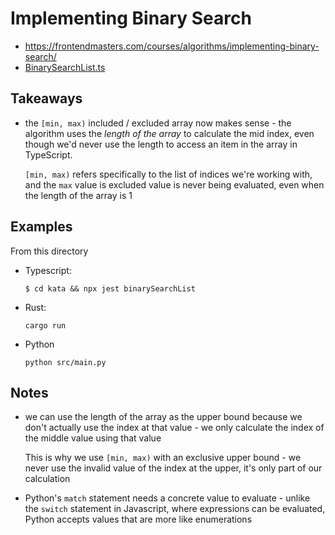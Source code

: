 # Implementing Binary Search

- https://frontendmasters.com/courses/algorithms/implementing-binary-search/
- [BinarySearchList.ts](../katas/src/day1/BinarySearchList.ts)


## Takeaways

- the `[min, max)` included / excluded array now makes sense - the algorithm
    uses the _length of the array_ to calculate the mid index, even though we'd
    never use the length to access an item in the array in TypeScript.

    `[min, max)` refers specifically to the list of indices we're working with,
    and the `max` value is excluded value is never being evaluated, even when
    the length of the array is 1

## Examples

From this directory

- Typescript:
  ```shell
  $ cd kata && npx jest binarySearchList
  ```
- Rust:
  ```shell
  cargo run
  ```
- Python
  ```shell
  python src/main.py
  ```

## Notes

- we can use the length of the array as the upper bound because we don't
    actually use the index at that value - we only calculate the index of the
    middle value using that value

    This is why we use `[min, max)` with an exclusive upper bound - we never use
    the invalid value of the index at the upper, it's only part of our
    calculation
- Python's `match` statement needs a concrete value to evaluate - unlike the
    `switch` statement in Javascript, where expressions can be evaluated, Python
    accepts values that are more like enumerations
